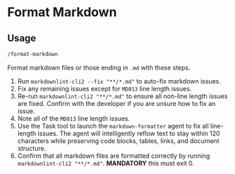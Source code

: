 # Format Markdown

## Usage

```txt
/format-markdown
```

Format markdown files or those ending in `.md` with these steps.

1. Run `markdownlint-cli2 --fix "**/*.md"` to auto-fix markdown issues.
2. Fix any remaining issues except for `MD013` line length issues.
3. Re-run `markdownlint-cli2 "**/*.md"` to ensure all non-line length issues are fixed. Confirm with the developer if
   you are unsure how to fix an issue.
4. Note all of the `MD013` line length issues.
5. Use the Task tool to launch the `markdown-formatter` agent to fix all line-length issues. The agent will
   intelligently reflow text to stay within 120 characters while preserving code blocks, tables, links, and document
   structure.
6. Confirm that all markdown files are formatted correctly by running `markdownlint-cli2 "**/*.md"`. **MANDATORY** this
   must exit 0.
